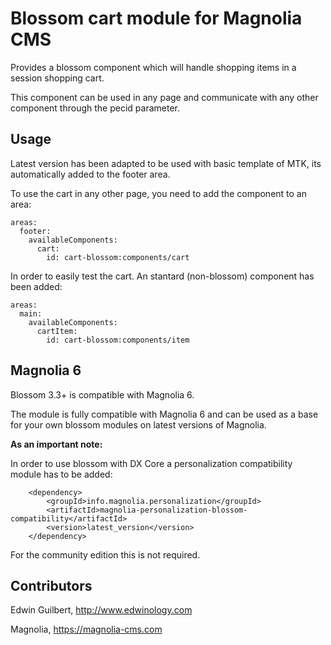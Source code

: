 # Blossom cart module for Magnolia CMS

Provides a blossom component which will handle shopping items in a session shopping cart.

This component can be used in any page and communicate with any other component through the pecid parameter.

## Usage

Latest version has been adapted to be used with basic template of MTK, its automatically added to the footer area.

To use the cart in any other page, you need to add the component to an area:

```
areas:
  footer:
    availableComponents:
      cart:
        id: cart-blossom:components/cart
```

In order to easily test the cart. An stantard (non-blossom) component has been added:

```
areas:
  main:
    availableComponents:
      cartItem:
        id: cart-blossom:components/item
```

## Magnolia 6

Blossom 3.3+ is compatible with Magnolia 6.

The module is fully compatible with Magnolia 6 and can be used as a base for your own blossom modules on latest versions of Magnolia.

**As an important note:**

In order to use blossom with DX Core a personalization compatibility module has to be added:
```
  	<dependency>
  		<groupId>info.magnolia.personalization</groupId>
  		<artifactId>magnolia-personalization-blossom-compatibility</artifactId>
  		<version>latest_version</version>
	</dependency> 
```
For the community edition this is not required.

## Contributors

Edwin Guilbert, http://www.edwinology.com

Magnolia, https://magnolia-cms.com

